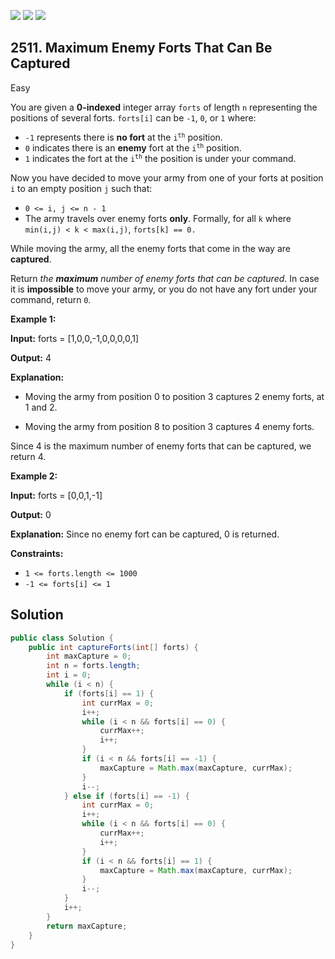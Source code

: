 [![](https://img.shields.io/github/stars/javadev/LeetCode-in-Java?label=Stars&style=flat-square)](https://github.com/javadev/LeetCode-in-Java)
[![](https://img.shields.io/github/forks/javadev/LeetCode-in-Java?label=Fork%20me%20on%20GitHub%20&style=flat-square)](https://github.com/javadev/LeetCode-in-Java/fork)
[![](https://img.shields.io/badge/-LeetCode%20in%20Kotlin-blue?style=flat-square)](https://github.com/javadev/LeetCode-in-Kotlin)

## 2511\. Maximum Enemy Forts That Can Be Captured

Easy

You are given a **0-indexed** integer array `forts` of length `n` representing the positions of several forts. `forts[i]` can be `-1`, `0`, or `1` where:

*   `-1` represents there is **no fort** at the <code>i<sup>th</sup></code> position.
*   `0` indicates there is an **enemy** fort at the <code>i<sup>th</sup></code> position.
*   `1` indicates the fort at the <code>i<sup>th</sup></code> the position is under your command.

Now you have decided to move your army from one of your forts at position `i` to an empty position `j` such that:

*   `0 <= i, j <= n - 1`
*   The army travels over enemy forts **only**. Formally, for all `k` where `min(i,j) < k < max(i,j)`, `forts[k] == 0.`

While moving the army, all the enemy forts that come in the way are **captured**.

Return _the **maximum** number of enemy forts that can be captured_. In case it is **impossible** to move your army, or you do not have any fort under your command, return `0`_._

**Example 1:**

**Input:** forts = [1,0,0,-1,0,0,0,0,1]

**Output:** 4

**Explanation:** 

- Moving the army from position 0 to position 3 captures 2 enemy forts, at 1 and 2. 

- Moving the army from position 8 to position 3 captures 4 enemy forts. 

Since 4 is the maximum number of enemy forts that can be captured, we return 4.

**Example 2:**

**Input:** forts = [0,0,1,-1]

**Output:** 0

**Explanation:** Since no enemy fort can be captured, 0 is returned.

**Constraints:**

*   `1 <= forts.length <= 1000`
*   `-1 <= forts[i] <= 1`

## Solution

```java
public class Solution {
    public int captureForts(int[] forts) {
        int maxCapture = 0;
        int n = forts.length;
        int i = 0;
        while (i < n) {
            if (forts[i] == 1) {
                int currMax = 0;
                i++;
                while (i < n && forts[i] == 0) {
                    currMax++;
                    i++;
                }
                if (i < n && forts[i] == -1) {
                    maxCapture = Math.max(maxCapture, currMax);
                }
                i--;
            } else if (forts[i] == -1) {
                int currMax = 0;
                i++;
                while (i < n && forts[i] == 0) {
                    currMax++;
                    i++;
                }
                if (i < n && forts[i] == 1) {
                    maxCapture = Math.max(maxCapture, currMax);
                }
                i--;
            }
            i++;
        }
        return maxCapture;
    }
}
```